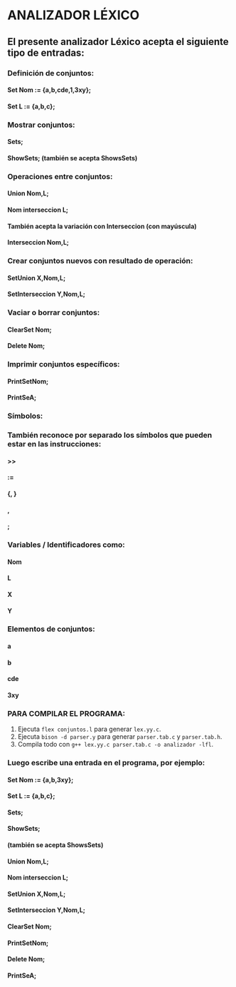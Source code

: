 # ANALIZADOR LÉXICO

## El presente analizador Léxico acepta el siguiente tipo de entradas: 

### Definición de conjuntos:
  #### Set Nom := {a,b,cde,1,3xy};
  #### Set L := {a,b,c};

### Mostrar conjuntos:
  #### Sets;
  #### ShowSets; (también se acepta ShowsSets)

### Operaciones entre conjuntos:
  #### Union Nom,L;
  #### Nom interseccion L;
  #### También acepta la variación con Interseccion (con mayúscula)
  #### Interseccion Nom,L;

### Crear conjuntos nuevos con resultado de operación:
  #### SetUnion X,Nom,L;
  #### SetInterseccion Y,Nom,L;
  
### Vaciar o borrar conjuntos:
  #### ClearSet Nom;
  #### Delete Nom;
### Imprimir conjuntos específicos:
  #### PrintSetNom;
  #### PrintSeA;

### Símbolos:
  ### También reconoce por separado los símbolos que pueden estar en las instrucciones:
  #### >>
  #### :=
  #### {, }
  #### ,
  #### ;
  
### Variables / Identificadores como:
  #### Nom  
  #### L  
  #### X  
  #### Y
  
### Elementos de conjuntos:
  #### a  
  #### b  
  #### cde  
  #### 3xy  

### PARA COMPILAR EL PROGRAMA:
1. Ejecuta `flex conjuntos.l` para generar `lex.yy.c`.
2. Ejecuta `bison -d parser.y` para generar `parser.tab.c` y `parser.tab.h`.
3. Compila todo con `g++ lex.yy.c parser.tab.c -o analizador -lfl`.

### Luego escribe una entrada en el programa, por ejemplo: 

#### Set Nom := {a,b,3xy};
#### Set L := {a,b,c};
#### Sets;
#### ShowSets;
#### (también se acepta ShowsSets)
#### Union Nom,L;
#### Nom interseccion L;
#### SetUnion X,Nom,L;
#### SetInterseccion Y,Nom,L;
#### ClearSet Nom;
#### PrintSetNom;
#### Delete Nom;
#### PrintSeA;
